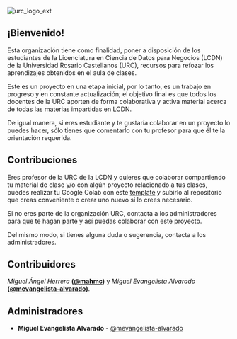![urc_logo_ext](https://github.com/URC-MAC/.github/assets/28746720/1d2b04df-5870-457b-82ab-4eb97ec99e17)


## ¡Bienvenido!

Esta organización tiene como finalidad, poner a disposición de los estudiantes de la Licenciatura en Ciencia de Datos para Negocios (LCDN) de la Universidad Rosario Castellanos (URC), recursos para refozar los aprendizajes obtenidos en el aula de clases.  

Este es un proyecto en una etapa inicial, por lo tanto, es un trabajo en progreso y en constante actualización; el objetivo final es que todos los docentes de la URC aporten de forma colaborativa y activa material acerca de todas las materias impartidas en LCDN.  

De igual manera, si eres estudiante y te gustaría colaborar en un proyecto lo puedes hacer, sólo tienes que comentarlo con tu profesor para que él te la orientación requerida.


## Contribuciones

Eres profesor de la URC de la LCDN y quieres que colaborar compartiendo tu material de clase y/o con algún proyecto relacionado a tus clases, puedes realizar tu Google Colab con este [template](https://colab.research.google.com/drive/1XcAfAP0EKbEw7Drlzoj5Yjn--lUmKxWl?usp=sharing) y subirlo al repositorio que creas conveniente o crear uno nuevo si lo crees necesario. 

Si no eres parte de la organización URC, contacta a los administradores para que te hagan parte y así puedas colaborar con este proyecto.  

Del mismo modo, si tienes alguna duda o sugerencia, contacta a los administradores. 


## Contribuidores
*Miguel Ángel Herrera* **([@mahmc](https://github.com/mahmc))** y *Miguel Evangelista Alvarado* **([@mevangelista-alvarado](https://github.com/mevangelista-alvarado))**.


## Administradores

 * **Miguel Evangelista Alvarado** - [@mevangelista-alvarado](https://github.com/mevangelista-alvarado)
